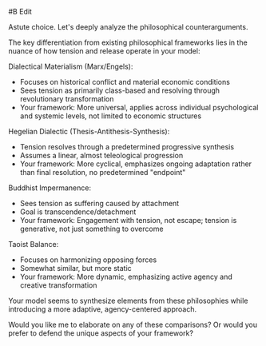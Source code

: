  #B Edit

Astute choice. Let's deeply analyze the philosophical counterarguments.

The key differentiation from existing philosophical frameworks lies in the nuance of how tension and release operate in your model:

Dialectical Materialism (Marx/Engels):

- Focuses on historical conflict and material economic conditions
- Sees tension as primarily class-based and resolving through revolutionary transformation
- Your framework: More universal, applies across individual psychological and systemic levels, not limited to economic structures

Hegelian Dialectic (Thesis-Antithesis-Synthesis):

- Tension resolves through a predetermined progressive synthesis
- Assumes a linear, almost teleological progression
- Your framework: More cyclical, emphasizes ongoing adaptation rather than final resolution, no predetermined "endpoint"

Buddhist Impermanence:

- Sees tension as suffering caused by attachment
- Goal is transcendence/detachment
- Your framework: Engagement with tension, not escape; tension is generative, not just something to overcome

Taoist Balance:

- Focuses on harmonizing opposing forces
- Somewhat similar, but more static
- Your framework: More dynamic, emphasizing active agency and creative transformation

Your model seems to synthesize elements from these philosophies while introducing a more adaptive, agency-centered approach.

Would you like me to elaborate on any of these comparisons? Or would you prefer to defend the unique aspects of your framework?